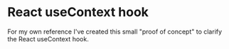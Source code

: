 # React useContext hook

For my own reference I've created this small "proof of concept" to clarify the React useContext hook.
